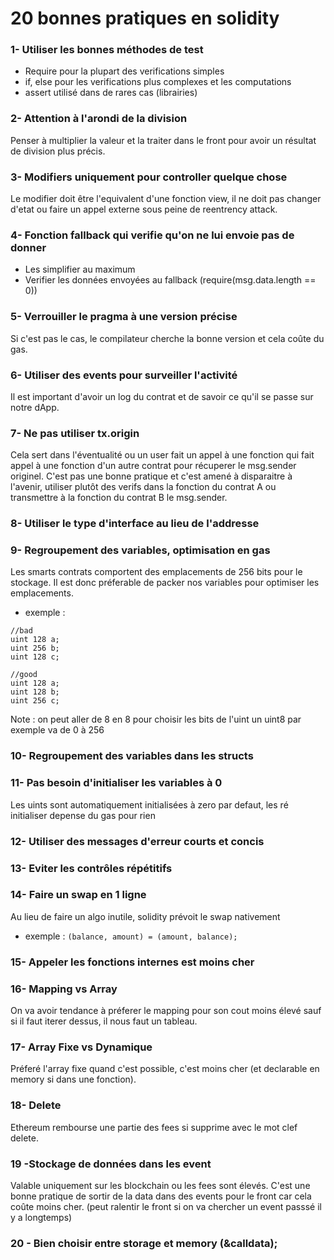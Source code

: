 # 20 bonnes pratiques en solidity

### 1- Utiliser les bonnes méthodes de test 
* Require pour la plupart des verifications simples
* if, else pour les verifications plus complexes et les computations
* assert utilisé dans de rares cas (librairies)

### 2- Attention à l'arondi de la division
Penser à multiplier la valeur et la traiter dans le front pour avoir un résultat de division plus précis.

### 3- Modifiers uniquement pour controller quelque chose
Le modifier doit être l'equivalent d'une fonction view, il ne doit pas changer d'etat ou faire un appel externe sous peine de reentrency attack.

### 4- Fonction fallback qui verifie qu'on ne lui envoie pas de donner
* Les simplifier au maximum
* Verifier les données envoyées au fallback (require(msg.data.length == 0))

### 5- Verrouiller le pragma à une version précise
Si c'est pas le cas, le compilateur cherche la bonne version et cela coûte du gas.

### 6- Utiliser des events pour surveiller l'activité
Il est important d'avoir un log du contrat et de savoir ce qu'il se passe sur notre dApp.

### 7- Ne pas utiliser tx.origin
Cela sert dans l'éventualité ou un user fait un appel à une fonction qui fait appel à une fonction d'un autre contrat pour récuperer le msg.sender originel.
C'est pas une bonne pratique et c'est amené à disparaitre à l'avenir, utiliser plutôt des verifs dans la fonction du contrat A ou transmettre à la fonction du contrat B le msg.sender.

### 8- Utiliser le type d'interface au lieu de l'addresse

### 9- Regroupement des variables, optimisation en gas
Les smarts contrats comportent des emplacements de 256 bits pour le stockage. Il est donc préferable de packer nos variables pour optimiser les emplacements.

* exemple : 

```
//bad 
uint 128 a;
uint 256 b;
uint 128 c;

```
```
//good 
uint 128 a;
uint 128 b;
uint 256 c;

```
Note : on peut aller de 8 en 8 pour choisir les bits de l'uint
un uint8 par exemple va de 0 à 256 
 
### 10- Regroupement des variables dans les structs

### 11- Pas besoin d'initialiser les variables à 0
Les uints sont automatiquement initialisées à zero par defaut, les ré initialiser depense du gas pour rien

### 12- Utiliser des messages d'erreur courts et concis

### 13- Eviter les contrôles répétitifs

### 14- Faire un swap en 1 ligne 
Au lieu de faire un algo inutile, solidity prévoit le swap nativement 
* exemple : 
```(balance, amount) = (amount, balance);```

### 15- Appeler les fonctions internes est moins cher

### 16- Mapping vs Array
On va avoir tendance à préferer le mapping pour son cout moins élevé sauf si il faut iterer dessus, il nous faut un tableau.

### 17- Array Fixe vs Dynamique
Préferé l'array fixe quand c'est possible, c'est moins cher (et declarable en memory si dans une fonction).

### 18- Delete
Ethereum rembourse une partie des fees si supprime avec le mot clef delete.

### 19 -Stockage de données dans les event
Valable uniquement sur les blockchain ou les fees sont élevés.
C'est une bonne pratique de sortir de la data dans des events pour le front car cela coûte moins cher.
(peut ralentir le front si on va chercher un event passsé il y a longtemps)

### 20 - Bien choisir entre storage et memory (&calldata);

